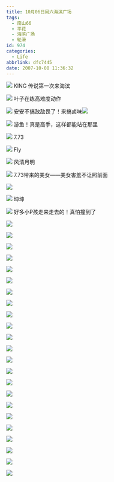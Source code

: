 ```yaml
---
title: 10月06日周六海滨广场
tags:
  - 南山66
  - 平花
  - 海滨广场
  - 轮滑
id: 974
categories:
  - Life
abbrlink: dfc7445
date: 2007-10-08 11:36:32
---
```


![](/images/2007/10/08_112637_8007.jpg)
KING 传说第一次来海滨
<!--more-->
![](/images/2007/10/08_112645_8008.jpg)
叶子在练高难度动作

![](/images/2007/10/08_112654_8009.jpg)
安安不搞敌敌畏了！来搞卤味![](/images/2007/08/23_em016_7586.gif)

![](/images/2007/10/08_112707_8010.jpg)
游鱼！真是高手，这样都能站在那里

![](/images/2007/10/08_113411_8012.jpg)
7.73

![](/images/2007/10/08_112727_8013.jpg)
Fly

![](/images/2007/10/08_112808_8014.jpg)
风清月明

![](/images/2007/10/08_112817_8015.jpg)
7.73带来的美女——美女害羞不让照前面

![](/images/2007/10/08_112826_8016.jpg)

![](/images/2007/10/08_112855_8017.jpg)
坤坤

![](/images/2007/10/08_112909_8018.jpg)
好多小P孩走来走去的！真怕撞到了

![](/images/2007/10/08_112916_8019.jpg)

![](/images/2007/10/08_112925_8020.jpg)

![](/images/2007/10/08_112933_8021.jpg)

![](/images/2007/10/08_112944_8022.jpg)

![](/images/2007/10/08_112952_8023.jpg)

![](/images/2007/10/08_113000_8024.jpg)

![](/images/2007/10/08_113008_8025.jpg)

![](/images/2007/10/08_113018_8026.jpg)

![](/images/2007/10/08_122450_8027.jpg)

![](/images/2007/10/08_113037_8028.jpg)

![](/images/2007/10/08_113046_8029.jpg)

![](/images/2007/10/08_113403_8030.jpg)

![](/images/2007/10/08_113418_8031.jpg)

![](/images/2007/10/08_113425_8032.jpg)

![](/images/2007/10/08_113432_8033.jpg)

![](/images/2007/10/08_113440_8034.jpg)

![](/images/2007/10/08_113448_8035.jpg)

![](/images/2007/10/08_113457_8036.jpg)

![](/images/2007/10/08_113505_8037.jpg)

![](/images/2007/10/08_113512_8038.jpg)

![](/images/2007/10/08_113520_8039.jpg)

![](/images/2007/10/08_113528_8040.jpg)

![](/images/2007/10/08_113535_8041.jpg)